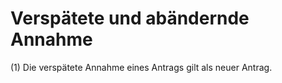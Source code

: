 # Verspätete und abändernde Annahme

(1) Die verspätete Annahme eines Antrags gilt als neuer Antrag.